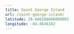 ```yaml
---
title: Saint George Island
url: /saint-george-island/
latitude: 29.666206000000003
longitude: -84.8646162
---
```

